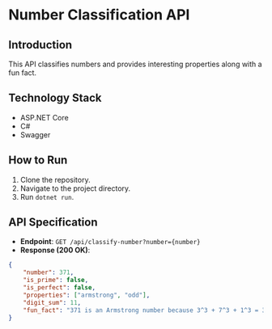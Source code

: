 # Number Classification API

## Introduction
This API classifies numbers and provides interesting properties along with a fun fact.

## Technology Stack
- ASP.NET Core
- C#
- Swagger

## How to Run
1. Clone the repository.
2. Navigate to the project directory.
3. Run `dotnet run`.

## API Specification
- **Endpoint**: `GET /api/classify-number?number={number}`
- **Response (200 OK)**:
```json
{
    "number": 371,
    "is_prime": false,
    "is_perfect": false,
    "properties": ["armstrong", "odd"],
    "digit_sum": 11,
    "fun_fact": "371 is an Armstrong number because 3^3 + 7^3 + 1^3 = 371"
}

